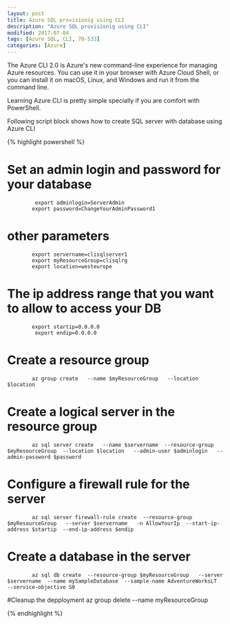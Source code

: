 ```yaml
---
layout: post
title: Azure SQL provisionig using CLI
description: "Azure SQL provisionig using CLI"
modified: 2017-07-04
tags: [Azure SQL, CLI, 70-533]
categories: [Azure]
---
```

The Azure CLI 2.0 is Azure's new command-line experience for managing Azure resources. You can use it in your browser with Azure Cloud Shell, or you can install it on macOS, Linux, and Windows and run it from the command line.

Learning Azure CLI is pretty simple specially if you are comfort with PowerShell.

Following script block shows how to create SQL server with database using Azure CLI

{% highlight powershell %}

# Set an admin login and password for your database
             export adminlogin=ServerAdmin
            export password=ChangeYourAdminPassword1

# other parameters
            export servername=clisqlserver1
            export myResourceGroup=clisqlrg
            export location=westeurope

# The ip address range that you want to allow to access your DB
            export startip=0.0.0.0
             export endip=0.0.0.0

# Create a resource group
            az group create   --name $myResourceGroup   --location $location

# Create a logical server in the resource group
            az sql server create   --name $servername  --resource-group $myResourceGroup  --location $location   --admin-user $adminlogin   --admin-password $password

# Configure a firewall rule for the server
            az sql server firewall-rule create  --resource-group $myResourceGroup   --server $servername   -n AllowYourIp  --start-ip-address $startip  --end-ip-address $endip

# Create a database in the server
            az sql db create  --resource-group $myResourceGroup   --server $servername  --name mySampleDatabase  --sample-name AdventureWorksLT   --service-objective S0
            
#Cleanup the depployment
            az group delete --name myResourceGroup

{% endhighlight %}